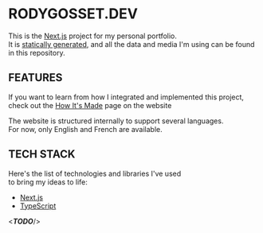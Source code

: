 # RODYGOSSET.DEV

This is the [Next.js](https://nextjs.org) project for my personal portfolio.  
It is [statically generated](https://nextjs.org/docs/basic-features/pages#static-generation), and all the data and media I'm using can be found in this repository.

## FEATURES

If you want to learn from how I integrated and implemented this project,  
check out the [How It's Made]() page on the website

The website is structured internally to support several languages.  
For now, only English and French are available.

## TECH STACK

Here's the list of technologies and libraries I've used  
to bring my ideas to life:

* [Next.js](https://nextjs.org)
* [TypeScript](https://typescriptlang.org)

<***TODO***/>


